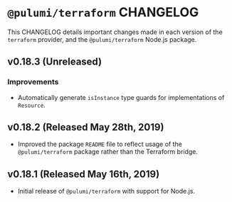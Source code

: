 # `@pulumi/terraform` CHANGELOG

This CHANGELOG details important changes made in each version of the
`terraform` provider, and the `@pulumi/terraform` Node.js package.

## v0.18.3 (Unreleased)

### Improvements

- Automatically generate `isInstance` type guards for implementations of `Resource`.

## v0.18.2 (Released May 28th, 2019)

- Improved the package `README` file to reflect usage of the `@pulumi/terraform`
  package rather than the Terraform bridge.

## v0.18.1 (Released May 16th, 2019)

- Initial release of `@pulumi/terraform` with support for Node.js.
